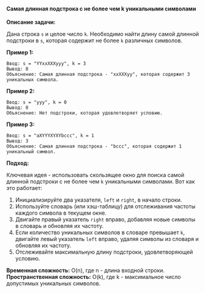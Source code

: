 #### Самая длинная подстрока с не более чем k уникальными символами

**Описание задачи:**

Дана строка `s` и целое число `k`. Необходимо найти длину самой длинной подстроки в `s`, которая содержит не более `k` различных символов.

**Пример 1:**

```
Ввод: s = "YYxxXXXyyy", k = 3
Вывод: 8
Объяснение: Самая длинная подстрока - "xxXXXyy", которая содержит 3 уникальных символа.
```

**Пример 2:**

```
Ввод: s = "yyy", k = 0
Вывод: 0
Объяснение: Нет подстроки, которая удовлетворяет условию.
```

**Пример 3:**

```
Ввод: s = "aXYYYXYXYbccc", k = 1
Вывод: 3
Объяснение: Самая длинная подстрока - "bccc", которая содержит 1 уникальный символ.
```

**Подход:**

Ключевая идея - использовать скользящее окно для поиска самой длинной подстроки с не более чем `k` уникальными символами. Вот как это работает:

1. Инициализируйте два указателя, `left` и `right`, в начало строки.
2. Используйте словарь (или хэш-таблицу) для отслеживания частоты каждого символа в текущем окне.
3. Двигайте правый указатель `right` вправо, добавляя новые символы в словарь и обновляя их частоту.
4. Если количество уникальных символов в словаре превышает `k`, двигайте левый указатель `left` вправо, удаляя символы из словаря и обновляя их частоту.
5. Отслеживайте максимальную длину подстроки, удовлетворяющей условию.

**Временная сложность:** O(n), где n - длина входной строки.
**Пространственная сложность:** O(k), где k - максимальное число допустимых уникальных символов.